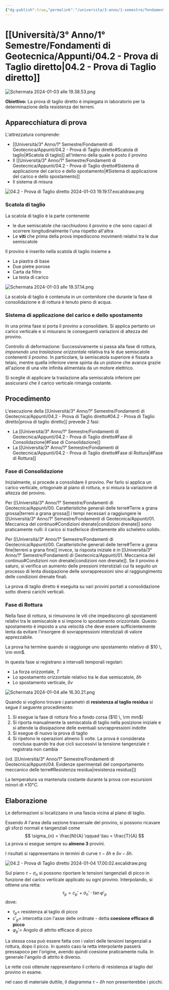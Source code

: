 ```yaml
---
{"dg-publish":true,"permalink":"/universita/3-anno/1-semestre/fondamenti-di-geotecnica/appunti/04-2-prova-di-taglio-diretto/"}
---
```




# [[Università/3° Anno/1° Semestre/Fondamenti di Geotecnica/Appunti/04.2 - Prova di Taglio diretto\|04.2 - Prova di Taglio diretto]]

![Schermata 2024-01-03 alle 19.38.53.png](/img/user/Universit%C3%A0/3%C2%B0%20Anno/1%C2%B0%20Semestre/Fondamenti%20di%20Geotecnica/Appunti/allegati/Schermata%202024-01-03%20alle%2019.38.53.png)

**Obiettivo:**
La prova di taglio diretto è impiegata in laboratorio per la determinazione della resistenza dei terreni.


## Apparecchiatura di prova

L'attrezzatura comprende:
- [[Università/3° Anno/1° Semestre/Fondamenti di Geotecnica/Appunti/04.2 - Prova di Taglio diretto#Scatola di taglio\|#Scatola di taglio]] all'interno della quale è posto il provino
- Il [[Università/3° Anno/1° Semestre/Fondamenti di Geotecnica/Appunti/04.2 - Prova di Taglio diretto#Sistema di applicazione del carico e dello spostamento\|#Sistema di applicazione del carico e dello spostamento]]
- Il sistema di misura

![04.2 - Prova di Taglio diretto 2024-01-03 19.19.17.excalidraw.png](/img/user/Excalidraw/04.2%20-%20Prova%20di%20Taglio%20diretto%202024-01-03%2019.19.17.excalidraw.png)



### Scatola di taglio

La scatola di taglio è la parte contenente
- le due semiscatole che racchiudono il provino e che sono capaci di scorrere longitudinalmente l'una rispetto all'altra
- Le **viti** che prima della prova impediscono movimenti relativi tra le due semiscatole

Il provino è inserito nella scatola di taglio insieme a
- La piastra di base
- Due pietre porose
- Carta da filtro
- La testa di carico

![Schermata 2024-01-03 alle 19.37.14.png](/img/user/Universit%C3%A0/3%C2%B0%20Anno/1%C2%B0%20Semestre/Fondamenti%20di%20Geotecnica/Appunti/allegati/Schermata%202024-01-03%20alle%2019.37.14.png)

La scatola di taglio è contenuta in un contenitore che durante la fase di consolidazione e di rottura è tenuto pieno di acqua.

### Sistema di applicazione del carico e dello spostamento

In una prima fase si porta il provino a consolidare. Si applica pertanto un carico verticale e si misurano le conseguenti variazioni di altezza del provino.

Controllo di deformazione:
Successivamente si passa alla fase di rottura, *imponendo una traslazione orizzontale* relativa tra le due semiscatole contenenti il provino.
In particolare, la semiscatola superiore è fissata a telaio, mentre quella inferiore viene spinta da un pistone che avanza grazie all'azione di una vite infinita alimentata da un motore elettrico.

Si sceglie di applicare la traslazione alla semiscatola inferiore per assicurarsi che il carico verticale rimanga costante.

## Procedimento

L'esecuzione della [[Università/3° Anno/1° Semestre/Fondamenti di Geotecnica/Appunti/04.2 - Prova di Taglio diretto#04.2 - Prova di Taglio diretto\|prova di taglio diretto]] prevede 2 fasi:
- La [[Università/3° Anno/1° Semestre/Fondamenti di Geotecnica/Appunti/04.2 - Prova di Taglio diretto#Fase di Consolidazione\|#Fase di Consolidazione]]
- La [[Università/3° Anno/1° Semestre/Fondamenti di Geotecnica/Appunti/04.2 - Prova di Taglio diretto#Fase di Rottura\|#Fase di Rottura]]

### Fase di Consolidazione

Inizialmente, si procede a consolidare il provino. Per farlo si applica un carico verticale, ortogonale al piano di rottura, e si misura la variazione di altezza del provino.

Per [[Università/3° Anno/1° Semestre/Fondamenti di Geotecnica/Appunti/00. Caratteristiche generali delle terre#Terre a grana grossa\|terreni a grana grossa]] i tempi necessari a raggiungere le [[Università/3° Anno/1° Semestre/Fondamenti di Geotecnica/Appunti/01. Meccanica del continuo#Condizioni drenate\|condizioni drenate]] sono praticamente nulli: il carico si trasferisce direttamente allo scheletro solido.

Per [[Università/3° Anno/1° Semestre/Fondamenti di Geotecnica/Appunti/00. Caratteristiche generali delle terre#Terre a grana fine\|terreni a grana fine]] invece, la risposta iniziale è in [[Università/3° Anno/1° Semestre/Fondamenti di Geotecnica/Appunti/01. Meccanica del continuo#Condizioni non drenate\|condizioni non drenate]]. Se il provino è saturo, si verifica un aumento delle pressioni interstiziali cui fa seguito un processo di lenta dissipazione delle sovrappressioni sino al raggiungimento delle condizioni drenate finali.

La prova di taglio diretto è eseguita su vari provini portati a consolidazione sotto diversi carichi verticali.

### Fase di Rottura

Nella fase di rottura, si rimuovono le viti che impediscono gli spostamenti relativi tra le semiscatole e si impone lo spostamento orizzontale. 
Questo spostamento è imposto a una velocità che deve essere sufficientemente lenta da evitare l'insorgere di sovrappressioni interstiziali di valore apprezzabile.

La prova ha termine quando si raggiunge uno spostamento relativo di $10 \, \rm mm$.

In questa fase si registrano a intervalli temporali regolari:
- La forza orizzontale, $T$
- Lo spostamento orizzontale relativo tra le due semiscatole, $\delta h$
- Lo spostamento verticale, $\delta v$

![Schermata 2024-01-04 alle 16.30.21.png](/img/user/Universit%C3%A0/3%C2%B0%20Anno/1%C2%B0%20Semestre/Fondamenti%20di%20Geotecnica/Appunti/allegati/Schermata%202024-01-04%20alle%2016.30.21.png)

Quando si vogliono trovare i parametri di **resistenza al taglio residua** si segue il seguente procedimento:
1. Si esegue la fase di rottura fino a fondo corsa ($10 \, \rm mm$)
2. Si riporta manualmente la semiscatola di taglio nella posizione iniziale e si attende la dissipazione delle eventuali sovrappressioni indotte
3. Si esegue di nuovo la prova di taglio
4. Si ripetono le operazioni almeno 5 volte. La prova è considerata conclusa quando tra due cicli successivi la tensione tangenziale $\tau$ registrata non cambia

(vd. [[Università/3° Anno/1° Semestre/Fondamenti di Geotecnica/Appunti/04. Evidenze sperimentali del comportamento meccanico delle terre#Resistenza residua\|resistenza residua]])

La temperatura va mantenuta costante durante la prova con escursioni minori di $\pm 10°C$.

## Elaborazione

Le deformazioni si localizzano in una fascia vicina al piano di taglio.

Essendo $A$ l'area della sezione trasversale del provino, si possono ricavare gli sforzi normali e tangenziali come
$$
\sigma_{n} = \frac{N}{A} \qquad \tau = \frac{T}{A}
$$
La prova si esegue sempre su **almeno 3** provini.

I risultati si rappresentano in termini di curve $\tau-\delta h$ e $\delta v -\delta h$.

![04.2 - Prova di Taglio diretto 2024-01-04 17.00.02.excalidraw.png](/img/user/Excalidraw/04.2%20-%20Prova%20di%20Taglio%20diretto%202024-01-04%2017.00.02.excalidraw.png)


Sul piano $\tau-\sigma_{n}$ si possono riportare le tensioni tangenziali di picco in funzione del carico verticale applicato su ogni provino. Interpolando, si ottiene una retta:
$$
\tau_{p} = c_{p}' + \sigma_{n}' \cdot \tan \varphi'_{p}
$$
dove:
- $\tau_{p}=$ resistenza al taglio di picco
- $c'_{p}=$ intercetta con l'asse delle ordinate - detta **coesione efficace di picco**
- $\varphi_{p}'=$ Angolo di attrito efficace di picco

La stessa cosa può essere fatta con i valori delle tensioni tangenziali a rottura, dopo il picco. In questo caso la retta interpolante passerà pressapoco per l'origine, avendo quindi coesione praticamente nulla. In generale l'angolo di attrito è diverso.

Le rette così ottenute rappresentano il criterio di resistenza al taglio del provino in esame.

nel caso di materiale duttile, il diagramma $\tau-\delta h$ non presenterebbe i picchi. 













